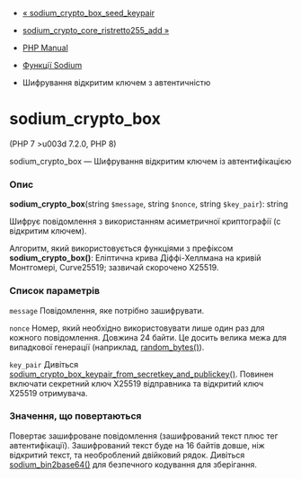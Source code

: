 - [«
sodium_crypto_box_seed_keypair](function.sodium-crypto-box-seed-keypair.md)
- [sodium_crypto_core_ristretto255_add
»](function.sodium-crypto-core-ristretto255-add.md)

- [PHP Manual](index.md)
- [Функції Sodium](ref.sodium.md)
- Шифрування відкритим ключем з автентичністю

# sodium_crypto_box

(PHP 7 \>u003d 7.2.0, PHP 8)

sodium_crypto_box — Шифрування відкритим ключем із автентифікацією

### Опис

**sodium_crypto_box**(string `$message`, string `$nonce`, string
`$key_pair`): string

Шифрує повідомлення з використанням асиметричної криптографії (с
відкритим ключем).

Алгоритм, який використовується функціями з префіксом **sodium_crypto_box()**:
Еліптична крива Діффі-Хеллмана на кривій Монтгомері, Curve25519;
зазвичай скорочено X25519.

### Список параметрів

`message`
Повідомлення, яке потрібно зашифрувати.

`nonce`
Номер, який необхідно використовувати лише один раз для кожного
повідомлення. Довжина 24 байти. Це досить велика межа для випадкової
генерації (наприклад, [random_bytes()](function.random-bytes.md)).

`key_pair`
Дивіться
[sodium_crypto_box_keypair_from_secretkey_and_publickey()](function.sodium-crypto-box-keypair-from-secretkey-and-publickey.md).
Повинен включати секретний ключ X25519 відправника та відкритий ключ X25519
отримувача.

### Значення, що повертаються

Повертає зашифроване повідомлення (зашифрований текст плюс тег
автентифікації). Зашифрований текст буде на 16 байтів довше, ніж
відкритий текст, та необроблений двійковий рядок. Дивіться
[sodium_bin2base64()](function.sodium-bin2base64.md) для безпечного
кодування для зберігання.
